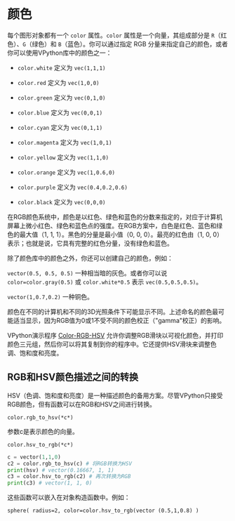 # 颜色

每个图形对象都有一个 `color` 属性。`color` 属性是一个向量，其组成部分是 `R`（红色）、`G`（绿色）和 `B`（蓝色）。你可以通过指定 RGB 分量来指定自己的颜色，或者你可以使用VPython库中的颜色之一：

- `color.white` 定义为 `vec(1,1,1)`
  
- `color.red` 定义为 `vec(1,0,0)`
  
- `color.green` 定义为 `vec(0,1,0)`
  
- `color.blue` 定义为 `vec(0,0,1)`
  
- `color.cyan` 定义为 `vec(0,1,1)`
  
- `color.magenta` 定义为 `vec(1,0,1)`
  
- `color.yellow` 定义为 `vec(1,1,0)`
  
- `color.orange` 定义为 `vec(1,0.6,0)`
  
- `color.purple` 定义为 `vec(0.4,0.2,0.6)`
  
- `color.black` 定义为 `vec(0,0,0)`
  

在RGB颜色系统中，颜色是以红色、绿色和蓝色的分数来指定的，对应于计算机屏幕上微小红色、绿色和蓝色点的强度。在RGB方案中，白色是红色、蓝色和绿色的最大值（1, 1, 1）。黑色的分量是最小值（0, 0, 0）。最亮的红色由（1, 0, 0）表示；也就是说，它具有完整的红色分量，没有绿色和蓝色。

除了颜色库中的颜色之外，你还可以创建自己的颜色，例如：

`vector(0.5, 0.5, 0.5)` 一种相当暗的灰色。或者你可以说 `color=color.gray(0.5)` 或 `color.white*0.5` 表示 `vec(0.5,0.5,0.5)`。

`vector(1,0.7,0.2)` 一种铜色。

颜色在不同的计算机和不同的3D光照条件下可能显示不同。上述命名的颜色最可能适当显示，因为RGB值为0或1不受不同的颜色校正（"gamma"校正）的影响。

VPython演示程序 [Color-RGB-HSV](https://www.glowscript.org/#/user/GlowScriptDemos/folder/Examples/program/Color-RGB-HSV-VPython) 允许你调整RGB滑块以可视化颜色，并打印颜色三元组，然后你可以将其复制到你的程序中。它还提供HSV滑块来调整色调、饱和度和亮度。

## RGB和HSV颜色描述之间的转换

HSV（色调、饱和度和亮度）是一种描述颜色的备用方案。尽管VPython只接受RGB颜色，但有函数可以在RGB和HSV之间进行转换。

`color.rgb_to_hsv(*c*)`

参数c是表示颜色的向量。

`color.hsv_to_rgb(*c*)`

```python
c = vector(1,1,0)
c2 = color.rgb_to_hsv(c) # 将RGB转换为HSV
print(hsv) # vector(0.16667, 1, 1)
c3 = color.hsv_to_rgb(c2) # 再次转换为RGB
print(c3) # vector(1, 1, 0)
```

这些函数可以嵌入在对象构造函数中。例如：

`sphere( radius=2, color=color.hsv_to_rgb(vector (0.5,1,0.8) )`